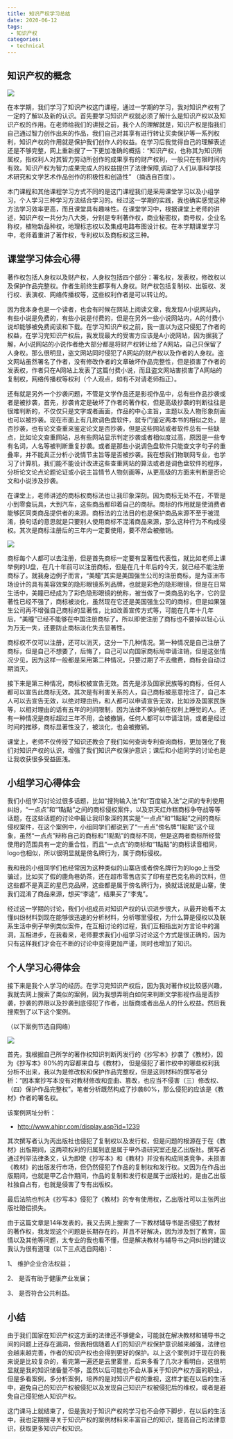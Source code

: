 ```yaml
---
title: 知识产权学习总结
date: 2020-06-12
tags:
 - 知识产权
categories:
 - technical
---
```




## 知识产权的概念

![](asset/20200307/Setting_More_recovery_options.png)		

在本学期，我们学习了知识产权这门课程，通过一学期的学习，我对知识产权有了一定的了解以及新的认识。首先要学习知识产权就必须了解什么是知识产权以及知识产权的作用。在老师给我们的讲授之前，我个人的理解就是，知识产权是指我们自己通过智力创作出来的作品，我们自己对其享有进行转让买卖保护等一系列权利，知识产权的作用就是保护我们创作人的权益。在学习后我觉得自己的理解表述还是不够完整，网上重新搜了一下更加准确的概括：“知识产权，也称其为知识所属权，指权利人对其智力劳动所创作的成果享有的财产权利，一般只在有限时间内有效。知识产权为智力成果完成人的权益提供了法律保障,调动了人们从事科学技术研究和文学艺术作品创作的积极性和创造性” （摘选自百度）。

本门课程和其他课程学习方式不同的是这门课程我们是采用课堂学习以及小组学习，个人学习三种学习方法结合学习的。经过这一学期的实践，我也确实感觉这种方法学习效率更高，而且课堂具有趣味性。在课堂学习中，根据课堂上老师的讲述，知识产权一共分为八大类，分别是专利著作权，商业秘密权，商号权，企业名称权，植物新品种权，地理标志权以及集成电路布图设计权。在本学期课堂学习中，老师着重讲了著作权，专利权以及商标权这三种。




## 课堂学习体会心得

著作权包括人身权以及财产权，人身权包括四个部分：署名权，发表权，修改权以及保护作品完整权。作者生前终生都享有人身权。财产权包括复制权、出版权、发行权、表演权、网络传播权等，这些权利作者是可以转让的。

因为我本身也是一个读者，也会有时候在网站上阅读文章，我发现A小说网站内，有些小说是免费的，有些小说是付费的，但是在另外一些小说网站内，A的付费小说却能够被免费阅读和下载。在学习知识产权之前，我一直以为这只侵犯了作者的权益，在学习完知识产权后，我发现最大的受害方应该是A小说网站，因为据我了解，A小说网站的小说作者绝大部分都是将财产权转让给了A网站，自己只保留了人身权。那么很明显，盗文网站同时侵犯了A网站的财产权以及作者的人身权。盗文网站虽然署名了作者，没有修改作者的文章破坏作品完整性，但是损害了作者的发表权，作者只在A网站上发表了这篇付费小说，而且盗文网站害损害了A网站的复制权，网络传播权等权利（个人观点，如有不对请老师指正）。

还有就是另外一个抄袭问题，不管是文学作品还是影视作品中，总有些作品抄袭或者是被抄袭，首先，抄袭肯定是破坏了作者的著作权，但是高级抄袭的判断往往是很难判断的，不仅仅只是文字或者画面，作品的中心主旨，主题以及人物形象刻画也可以被抄袭。现在市面上有几款调色盘软件，就专门鉴定两本书的相似之处，是否抄袭，也有论文查重来鉴定论文是否抄袭，但是这些网站或者软件总有一些缺点，比如论文查重网站，总有些网站显示判定抄袭或者相似度过高，原因是一些专有名词，人名等被判断重复抄袭。或者是那些小说调色盘软件只能查文字句子的重叠率，并不能真正分析小说情节主旨等是否被抄袭。我在想我们物联网专业，也学习了计算机，我们能不能设计改进这些查重网站的算法或者是调色盘软件的程序，分析论文论点论题论证或小说主旨情节人物刻画等，从更高级的方面来判断是否论文和小说涉及抄袭。

在课堂上，老师讲述的商标权商标法也让我印象深刻。因为商标无处不在，不管是小到零食玩具，大到汽车，这些商品都印着自己的商标。商标的作用就是使消费者能够区同类商品提供者的来源。商标法的立法目的也是保护商品来源不至于被混淆，换句话的意思就是只要别人使用商标不混淆商品来源，那么这种行为不构成侵权。其次是商标注册后的三年内一定要使用，要不然会被撤销。

![](asset/20200307/Windows_Security_Reset_PC.png)

商标每个人都可以去注册，但是首先商标一定要有显著性代表性，就比如老师上课举例的U盘，在几十年前可以注册商标，但是在几十年后的今天，就已经不能注册商标了。就我身边例子而言，“美瞳”其实是美国强生公司的注册商标，是为亚洲市场设计的具有美容效果的隐形眼镜系列品牌，也就是彩色的隐形眼镜，但是在日常生活中，美瞳已经成为了彩色隐形眼镜的统称，被当做了一类商品的名字，它的显著性已经不强了，商标被淡化，虽然现在它还是美国强生公司的商标，但是如果强生公司再不增强自己商标的显著性，比如改善宣传方式等，可能在几年十几年后，“美瞳”已经不能够在中国注册商标了。所以即使注册了商标也不要掉以轻心认为万无一失，还要防止商标淡化失去显著性。

商标权不仅可以注册，还可以消灭，这分一下几种情况。第一种情况是自己注册了商标，但是自己不想要了，后悔了，自己可以向国家商标局申请注销，但是这张情况少见，因为这样一般都是采用第二种情况，只要过期了不去缴费，商标会自动过期消灭。

接下来是第三种情况，商标权被宣告无效。首先是涉及国家民族等的商标，任何人都可以宣告此商标无效。其次是有利害关系的人，自己商标被恶意抢注了，自己本人可以去宣告无效，以绝对理由热，和人都可以申请宣告无效，比如涉及国家民族等，以相对理由的话有五年的时间限制，因为法律不保护躺在权利上睡觉的人。还有一种情况是商标超过三年不用，会被撤销，任何人都可以申请注销，或者是经过时间的推移，商标显著性没了，被淡化，也会被撤销。

课堂上，老师不仅传授了知识还教会了我们如何查询专利查询商标，更加强化了我们对知识产权的认识，增强了我们知识产权保护意识；课后和小组同学的讨论也是让我收获很多受益匪浅。




## 小组学习心得体会

我们小组学习讨论过很多话题，比如“搜狗输入法”和“百度输入法”之间的专利使用纠纷，“一点点”和“1點點”之间的商标侵权案件，以及京天红炸糕商标争夺战等等话题，在这些话题的讨论中最让我印象深的其实是“一点点”和“1點點”之间的商标侵权案件，在这个案例中，小组同学们都说到了“一点点”傍名牌“1點點”这个现象，虽然“一点点”辩称自己的商标和“1點點”的商标不同，但是这两者商标所经营使用的范围具有一定的重合性，而且“一点点”的商标和“1點點”的商标读音相同，logo也相似，所以很明显就是傍名牌行为，属于商标侵权。

我和我的小组同学们也经常因为这种类似的山寨店或者傍名牌行为的logo上当受骗过，比如买了假的鹿角巷奶茶，还在超市零售店买了印有星巴克名称的饮料，但这些都不是真正的星巴克品牌，这些都是属于傍名牌行为，换就话说就是山寨，使我们混淆了商品来源，想买“李逵”，结果买了“李鬼”。

经过这一学期的讨论，我们小组成员对知识产权的认识进步很大，从最开始看不太懂纠纷材料到现在能够很迅速的分析材料，分析哪里侵权，为什么算是侵权以及联系生活中例子举例类似案件，在互相讨论的过程，我们互相指出对方言论中的漏洞，互相进步，在我看来，老师要求我们小组学习讨论这个方式是很正确的，因为只有这样我们才会在不断的讨论中变得更加严谨，同时也增加了知识。



## 个人学习心得体会

接下来是我个人学习的经历。在学习完知识产权后，因为我对著作权比较感兴趣，我就去网上搜索了类似的案例，因为我想弄明白如何来判断文学影视作品是否抄袭，抄袭的界限以及抄袭到底侵犯了作者，出版商或者出品人的什么权益。然后我搜索到了以下这个案例。

（以下案例节选自网络）

![](asset/20200307/example.png)

首先，我根据自己所学的著作权知识判断丙发行的《抄写本》抄袭了《教材》，因为《抄写本》80%的内容都来自与《教材》， 但是侵犯了著作权中的哪些权利我分析不出来，我以为是修改权和保护作品完整权，但是这则材料的撰写者分析：“因本案抄写本没有对教材修改和歪曲、篡改，也应当不侵害（三）修改权、（四）保护作品完整权”。笔者分析既然构成了抄袭80%，那么侵犯的应该是《教材》作者的署名权。  

该案例网址分析：

* <http://www.ahipr.com/display.asp?id=1239>

其次撰写者认为丙出版社也侵犯了复制权以及发行权，但是问题的根源在于在《教材》出版期间，这两项权利的归属到底是属于甲外语研究室还是乙出版社。撰写者通过列举法律条文，认为即使《抄写本》和《教材》并没有构成同类竞争，未损害《教材》的出版发行市场，但仍然侵犯了作品的复制权和发行权。又因为在作品出版期间，也就是甲乙合作期间，作品的复制和发行权是属于出版社的，是由乙出版社独自占有，也就是侵害了专有出版权。

最后法院也判决《抄写本》侵犯了《教材》的专有使用权，乙出版社可以主张丙出版社赔偿损失。

由于这篇文章是14年发表的，我又去网上搜索了一下教材辅导书是否侵犯了教材的著作权，我发现这个问题是长期存在的，并且不好解决，因为涉及到了教育，国情以及其他等问题，太专业的我也看不懂，但是解决教材与辅导书之间纠纷的建议我认为很有道理（以下三点选自网络）：

1、     维护企业合法权益；

2、     是否有助于健康产业发展；

3、     是否符合公共利益。



## 小结

由于我们国家在知识产权这方面的法律还不够健全，可能就在解决教材和辅导书之间的问题上还存在漏洞，但我相信随着人们的知识产权保护意识越来越强，法律也会越来越完善，作者的知识产权也会得到更好的保护。以上这个案例对于现在的我来说是比较复杂的，看完第一遍还是云里雾里，后来多看了几次才看明白，这很明显就是我的知识储备量不够，虽然以后可能也不会从事关于知识产权方面的职业，但是多看案例，多分析案例，培养的是对知识产权的重视，这样才能在以后的生活中，避免自己的知识产权被侵犯以及发现自己知识产权被侵犯后的维权，或者是避免自己侵犯他人知识产权。

这门课马上就结束了，但是我对于知识产权的学习也不会停下脚步，在以后的生活中，我也定期搜寻关于知识产权的案例材料来丰富自己的知识，提高自己的法律意识，获取更多知识产权知识。